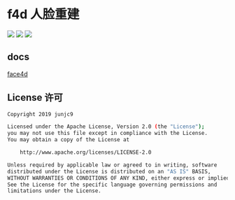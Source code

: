 # f4d 人脸重建


![](https://img.shields.io/badge/opencv-tensorflow-ff69b4.svg)
![](https://img.shields.io/badge/android-f4d-0f9d58.svg)
![](https://img.shields.io/badge/license-Apache2.0-253bd8.svg)

## docs

[face4d](https://dev.junjc9.com/face4d)

## License 许可

```sh
Copyright 2019 junjc9

Licensed under the Apache License, Version 2.0 (the "License");
you may not use this file except in compliance with the License.
You may obtain a copy of the License at

    http://www.apache.org/licenses/LICENSE-2.0

Unless required by applicable law or agreed to in writing, software
distributed under the License is distributed on an "AS IS" BASIS,
WITHOUT WARRANTIES OR CONDITIONS OF ANY KIND, either express or implied.
See the License for the specific language governing permissions and
limitations under the License.
```
